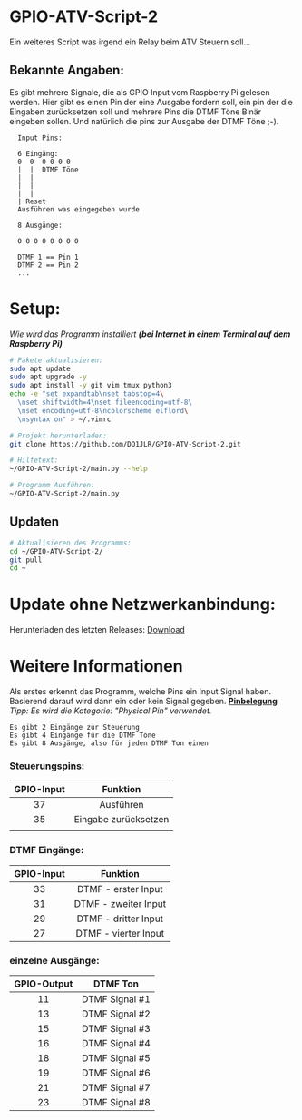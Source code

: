 # GPIO-ATV-Script-2
Ein weiteres Script was irgend ein Relay beim ATV Steuern soll...


## Bekannte Angaben:

Es gibt mehrere Signale, die als GPIO Input vom Raspberry Pi gelesen werden. Hier gibt es einen Pin der eine Ausgabe fordern soll, ein pin der die Eingaben zurücksetzen soll und mehrere Pins die DTMF Töne Binär eingeben sollen. Und natürlich die pins zur Ausgabe der DTMF Töne ;-).

```
  Input Pins:

  6 Eingäng:
  0  0  0 0 0 0
  |  |  DTMF Töne
  |  |
  |  |
  |  |
  | Reset
  Ausführen was eingegeben wurde

  8 Ausgänge:

  0 0 0 0 0 0 0 0

  DTMF 1 == Pin 1
  DTMF 2 == Pin 2
  ...

```


# Setup:
*Wie wird das Programm installiert* ***(bei Internet in einem Terminal auf dem Raspberry Pi)***

```bash
# Pakete aktualisieren:
sudo apt update
sudo apt upgrade -y
sudo apt install -y git vim tmux python3 
echo -e "set expandtab\nset tabstop=4\
  \nset shiftwidth=4\nset fileencoding=utf-8\ 
  \nset encoding=utf-8\ncolorscheme elflord\
  \nsyntax on" > ~/.vimrc

# Projekt herunterladen:
git clone https://github.com/DO1JLR/GPIO-ATV-Script-2.git

# Hilfetext:
~/GPIO-ATV-Script-2/main.py --help

# Programm Ausführen:
~/GPIO-ATV-Script-2/main.py 
```

## Updaten

```bash
# Aktualisieren des Programms:
cd ~/GPIO-ATV-Script-2/
git pull
cd ~
```

# Update ohne Netzwerkanbindung:

Herunterladen des letzten Releases: [Download](https://github.com/DO1JLR/GPIO-ATV-Script-2/releases/latest)

# Weitere Informationen
Als erstes erkennt das Programm, welche Pins ein Input Signal haben. Basierend darauf wird dann ein oder kein Signal gegeben.
**[Pinbelegung](https://de.pinout.xyz/)**
*Tipp: Es wird die Kategorie: "Physical Pin" verwendet.*

```
Es gibt 2 Eingänge zur Steuerung
Es gibt 4 Eingänge für die DTMF Töne
Es gibt 8 Ausgänge, also für jeden DTMF Ton einen 
```
### Steuerungspins:
| **GPIO-Input** | **Funktion**         |
|:--------------:|:--------------------:|
|  37            | Ausführen            |
|  35            | Eingabe zurücksetzen |
|                |                      |

### DTMF Eingänge:
| **GPIO-Input** | **Funktion**          |
|:--------------:|:---------------------:|
|  33            | DTMF - erster Input   |
|  31            | DTMF - zweiter Input  |
|  29            | DTMF - dritter Input  |
|  27            | DTMF - vierter Input  |

### einzelne Ausgänge:

| **GPIO-Output** | **DTMF Ton**    |
|:---------------:|:---------------:|
|  11             | DTMF Signal #1  |
|  13             | DTMF Signal #2  |
|  15             | DTMF Signal #3  |
|  16             | DTMF Signal #4  |
|  18             | DTMF Signal #5  |
|  19             | DTMF Signal #6  |
|  21             | DTMF Signal #7  |
|  23             | DTMF Signal #8  |




